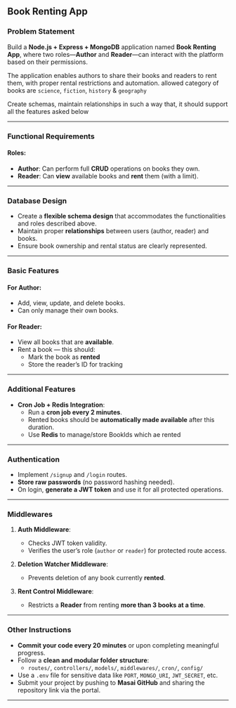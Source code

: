 ## Book Renting App

### Problem Statement

Build a **Node.js + Express + MongoDB** application named **Book Renting App**, where two roles—**Author** and **Reader**—can interact with the platform based on their permissions.

The application enables authors to share their books and readers to rent them, with proper rental restrictions and automation. allowed category of books are `science`, `fiction`, `history` & `geography`

Create schemas, maintain relationships in such a way that, it should support all the features asked below

---

### Functional Requirements

#### Roles:

- **Author**: Can perform full **CRUD** operations on books they own.
- **Reader**: Can **view** available books and **rent** them (with a limit).

---

### Database Design

- Create a **flexible schema design** that accommodates the functionalities and roles described above.
- Maintain proper **relationships** between users (author, reader) and books.
- Ensure book ownership and rental status are clearly represented.

---

### Basic Features

#### For **Author**:

- Add, view, update, and delete books.
- Can only manage their own books.

#### For **Reader**:

- View all books that are **available**.
- Rent a book — this should:
  - Mark the book as **rented**
  - Store the reader’s ID for tracking

---

### Additional Features

- **Cron Job + Redis Integration**:
  - Run a **cron job every 2 minutes**.
  - Rented books should be **automatically made available** after this duration.
  - Use **Redis** to manage/store BookIds which ae rented

---

### Authentication

- Implement `/signup` and `/login` routes.
- **Store raw passwords** (no password hashing needed).
- On login, **generate a JWT token** and use it for all protected operations.

---

### Middlewares

1. **Auth Middleware**:

   - Checks JWT token validity.
   - Verifies the user’s role (`author` or `reader`) for protected route access.

2. **Deletion Watcher Middleware**:

   - Prevents deletion of any book currently **rented**.

3. **Rent Control Middleware**:
   - Restricts a **Reader** from renting **more than 3 books at a time**.

---

### Other Instructions

- **Commit your code every 20 minutes** or upon completing meaningful progress.
- Follow a **clean and modular folder structure**:
  - `routes/`, `controllers/`, `models/`, `middlewares/`, `cron/`, `config/`
- Use a `.env` file for sensitive data like `PORT`, `MONGO_URI`, `JWT_SECRET`, etc.
- Submit your project by pushing to **Masai GitHub** and sharing the repository link via the portal.

---

